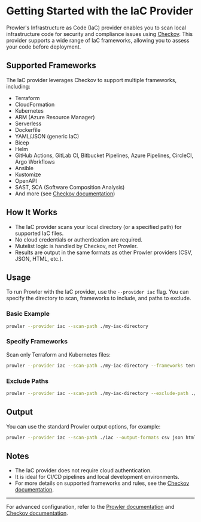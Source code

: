 # Getting Started with the IaC Provider

Prowler's Infrastructure as Code (IaC) provider enables you to scan local infrastructure code for security and compliance issues using [Checkov](https://www.checkov.io/). This provider supports a wide range of IaC frameworks, allowing you to assess your code before deployment.

## Supported Frameworks

The IaC provider leverages Checkov to support multiple frameworks, including:

- Terraform
- CloudFormation
- Kubernetes
- ARM (Azure Resource Manager)
- Serverless
- Dockerfile
- YAML/JSON (generic IaC)
- Bicep
- Helm
- GitHub Actions, GitLab CI, Bitbucket Pipelines, Azure Pipelines, CircleCI, Argo Workflows
- Ansible
- Kustomize
- OpenAPI
- SAST, SCA (Software Composition Analysis)
- And more (see [Checkov documentation](https://www.checkov.io/1.Welcome/Supported%20Infrastructure%20as%20Code%20(IaC)%20frameworks.html))

## How It Works

- The IaC provider scans your local directory (or a specified path) for supported IaC files.
- No cloud credentials or authentication are required.
- Mutelist logic is handled by Checkov, not Prowler.
- Results are output in the same formats as other Prowler providers (CSV, JSON, HTML, etc.).

## Usage

To run Prowler with the IaC provider, use the `--provider iac` flag. You can specify the directory to scan, frameworks to include, and paths to exclude.

### Basic Example

```sh
prowler --provider iac --scan-path ./my-iac-directory
```

### Specify Frameworks

Scan only Terraform and Kubernetes files:

```sh
prowler --provider iac --scan-path ./my-iac-directory --frameworks terraform kubernetes
```

### Exclude Paths

```sh
prowler --provider iac --scan-path ./my-iac-directory --exclude-path ./my-iac-directory/test,./my-iac-directory/examples
```

## Output

You can use the standard Prowler output options, for example:

```sh
prowler --provider iac --scan-path ./iac --output-formats csv json html
```

## Notes

- The IaC provider does not require cloud authentication.
- It is ideal for CI/CD pipelines and local development environments.
- For more details on supported frameworks and rules, see the [Checkov documentation](https://www.checkov.io/).

---

For advanced configuration, refer to the [Prowler documentation](../configuration_file.md) and [Checkov documentation](https://www.checkov.io/).
